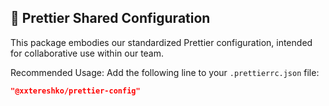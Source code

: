 ## 💅 Prettier Shared Configuration

This package embodies our standardized Prettier configuration, intended for collaborative use within our team.

Recommended Usage:
Add the following line to your `.prettierrc.json` file:

```json static
"@xxtereshko/prettier-config"
```
